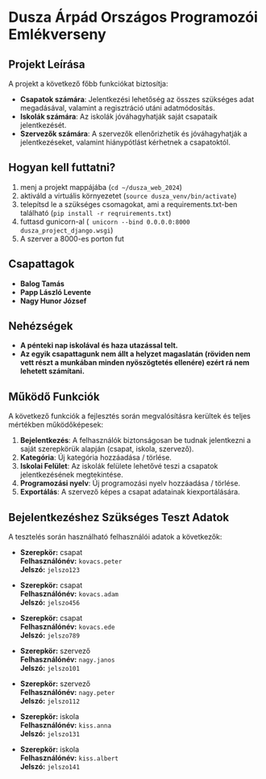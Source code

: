 # Dusza Árpád Országos Programozói Emlékverseny

## Projekt Leírása

A projekt a következő főbb funkciókat biztosítja:
- **Csapatok számára**: Jelentkezési lehetőség az összes szükséges adat megadásával, valamint a regisztráció utáni adatmódosítás.
- **Iskolák számára**: Az iskolák jóváhagyhatják saját csapataik jelentkezését.
- **Szervezők számára**: A szervezők ellenőrizhetik és jóváhagyhatják a jelentkezéseket, valamint hiánypótlást kérhetnek a csapatoktól.

## Hogyan kell futtatni?
1. menj a projekt mappájába (`cd ~/dusza_web_2024`)
2. aktiváld a virtuális környezetet (`source dusza_venv/bin/activate`)
3. telepítsd le a szükséges csomagokat, ami a requirements.txt-ben található (`pip install -r reqruirements.txt`)
4. futtasd gunicorn-al (` unicorn --bind 0.0.0.0:8000 dusza_project_django.wsgi`)
5. A szerver a 8000-es porton fut
## Csapattagok

- **Balog Tamás**
- **Papp László Levente**
- **Nagy Hunor József**

## Nehézségek

- **A pénteki nap iskolával és haza utazással telt.**
- **Az egyik csapattagunk nem állt a helyzet magaslatán (röviden nem vett részt a munkában minden nyöszögtetés ellenére) ezért rá nem lehetett számítani.**

## Működő Funkciók

A következő funkciók a fejlesztés során megvalósításra kerültek és teljes mértékben működőképesek:
1. **Bejelentkezés**: A felhasználók biztonságosan be tudnak jelentkezni a saját szerepkörük alapján (csapat, iskola, szervező).
2. **Kategória**: Új kategória hozzáadása / törlése.
3. **Iskolai Felület**: Az iskolák felülete lehetővé teszi a csapatok jelentkezésének megtekintése.
4. **Programozási nyelv**: Új programozási nyelv hozzáadása / törlése.
5. **Exportálás**: A szervező képes a csapat adatainak kiexportálására.

## Bejelentkezéshez Szükséges Teszt Adatok
A tesztelés során használható felhasználói adatok a következők:

- **Szerepkör:** csapat  
  **Felhasználónév:** `kovacs.peter`  
  **Jelszó:** `jelszo123`
  
- **Szerepkör:** csapat  
  **Felhasználónév:** `kovacs.adam`  
  **Jelszó:** `jelszo456`

- **Szerepkör:** csapat  
  **Felhasználónév:** `kovacs.ede`  
  **Jelszó:** `jelszo789`

- **Szerepkör:** szervező  
  **Felhasználónév:** `nagy.janos`  
  **Jelszó:** `jelszo101`  

- **Szerepkör:** szervező  
  **Felhasználónév:** `nagy.peter`  
  **Jelszó:** `jelszo112`

- **Szerepkör:** iskola  
  **Felhasználónév:** `kiss.anna`  
  **Jelszó:** `jelszo131`
  
- **Szerepkör:** iskola  
  **Felhasználónév:** `kiss.albert`  
  **Jelszó:** `jelszo141`  

